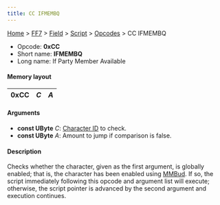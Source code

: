 ```yaml
---
title: CC IFMEMBQ
---
```


[Home](Main%20Page.md) > [FF7](FF7.md) > [Field](FF7/Field.md) > [Script](FF7/Field/Script.md) > [Opcodes](FF7/Field/Script/Opcodes.md) > CC IFMEMBQ

-   Opcode: **0xCC**
-   Short name: **IFMEMBQ**
-   Long name: If Party Member Available

#### Memory layout

| 0xCC | *C* | *A* |
|------|-----|-----|

#### Arguments

-   **const UByte** *C*: [Character ID][] to check.
-   **const UByte** *A*: Amount to jump if comparison is false.

#### Description

Checks whether the character, given as the first argument, is globally
enabled; that is, the character has been enabled using [MMBud][]. If so,
the script immediately following this opcode and argument list will
execute; otherwise, the script pointer is advanced by the second
argument and execution continues.

  [Character ID]: ../../../Character%20ID.md "wikilink"
  [MMBud]: ../CD%20MMBud.md "wikilink"
